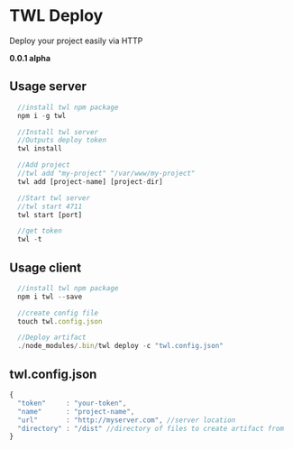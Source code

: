# TWL Deploy
  Deploy your project easily via HTTP

  **0.0.1 alpha**

## Usage server
``` js
  //install twl npm package
  npm i -g twl

  //Install twl server
  //Outputs deploy token
  twl install

  //Add project
  //twl add "my-project" "/var/www/my-project"
  twl add [project-name] [project-dir]

  //Start twl server
  //twl start 4711
  twl start [port]

  //get token
  twl -t
```

## Usage client
``` js
  //install twl npm package
  npm i twl --save

  //create config file
  touch twl.config.json

  //Deploy artifact
  ./node_modules/.bin/twl deploy -c "twl.config.json"
```

## twl.config.json
``` js
{
  "token"     : "your-token",
  "name"      : "project-name",
  "url"       : "http://myserver.com", //server location
  "directory" : "/dist" //directory of files to create artifact from
}
```